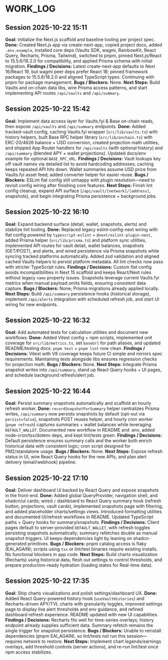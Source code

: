 # WORK_LOG

## Session 2025-10-22 15:11
**Goal:** Initialize the Next.js scaffold and baseline tooling per project spec.
**Done:** Created Next.js app via create-next-app, copied project docs, added `.env.example`, installed core deps (Vaults SDK, wagmi, RainbowKit, React Query, Recharts, Prisma, Tailwind), switched to pnpm, pinned Next.js/React to 15.5.6/18.2.0 for compatibility, and applied Prisma schema with initial migration.
**Findings / Decisions:** Latest create-next-app defaults to Next 16/React 19, but wagmi peer deps prefer React 18; pinned framework packages to 15.5.6/18.2.0 and aligned TypeScript types. Continuing with pnpm for package management.
**Bugs / Blockers:** None.
**Next Steps:** Build Vaults and on-chain data libs, wire Prisma access patterns, and start implementing API routes `/api/vaults` and `/api/summary`.

## Session 2025-10-22 15:42
**Goal:** Implement data access layer for Vaults.fyi & Base on-chain reads, then expose `/api/vaults` and `/api/summary` endpoints.
**Done:** Added tracked-vault config, caching Vaults.fyi wrapper (`src/lib/vaults.ts`) with history helpers, built Base RPC helper library (`src/lib/onchain.ts`) with ERC-20/4626 balance + USD conversion, created projection math utilities, and shipped App Router handlers for `/api/vaults` (with optional history) and `/api/summary` (blended APY + wallet projections). Updated docs/env example for optional `BASE_RPC_URL`.
**Findings / Decisions:** Vault lookups key off vault names via detailed list to avoid hardcoding addresses; caching keeps repeated API hits down. Wallet summaries assume USD price from Vaults.fyi asset feed; added converter helper for easier reuse.
**Bugs / Blockers:** ESLint flat config still unhappy with plugin resolution—need to revisit config wiring after finishing core features.
**Next Steps:** Finish lint config cleanup, expand API surface (`/api/vault/[network]/[address]`, snapshots), and begin integrating Prisma persistence + background jobs.

## Session 2025-10-22 16:10
**Goal:** Expand backend surface (detail, wallet, snapshots, alerts) and stabilize lint tooling.
**Done:** Replaced legacy eslint-config-next wiring with flat config powered by `typescript-eslint` + `@next/eslint-plugin-next`, added Prisma helper (`src/lib/prisma.ts`) and platform sync utilities, implemented API routes for vault detail, wallet balances, snapshots (GET/POST), and alerts, and wired persistence via Prisma snapshots while syncing tracked platforms automatically. Added zod validation and aligned cached Vaults helpers to persist platform metadata. All lint checks now pass with stricter TypeScript rules.
**Findings / Decisions:** Custom flat config avoids incompatibilities in Next 15 scaffold and keeps React/Next rules without legacy `name` property issues. Snapshots leverage current Vaults.fyi metrics when manual payload omits fields, ensuring consistent data capture.
**Bugs / Blockers:** None; Prisma migrations already applied locally.
**Next Steps:** Build `/api/summary` persistence hooks (historical storage), implement `/api/alerts` integration with scheduled refresh job, and start UI wiring for new endpoints.

## Session 2025-10-22 16:32
**Goal:** Add automated tests for calculation utilities and document new workflows.
**Done:** Added Vitest config + npm scripts, implemented unit coverage for `src/lib/metrics.ts`, set `baseUrl` for path aliases, and updated README/testing docs. `pnpm test` + `pnpm lint` now clean.
**Findings / Decisions:** Vitest with V8 coverage keeps future CI simple and mirrors spec requirements. Maintaining tests alongside libs ensures regression checks for projection math.
**Bugs / Blockers:** None.
**Next Steps:** Integrate Prisma snapshot writes into `/api/summary`, stand up React Query hooks + UI pages, and schedule background refresh/alert job.

## Session 2025-10-22 16:44
**Goal:** Persist summary snapshots automatically and scaffold an hourly refresh worker.
**Done:** `recordSnapshotForSummary` helper centralizes Prisma writes, `/api/summary` now persists snapshots by default (opt-out via `persist=false`), snapshots POST reuses helper, and hourly cron worker (`pnpm refresh`) captures summaries + wallet balances while leveraging `DEFAULT_WALLET`. Documented new workflow in README and .env, added node-cron/tsx/dotenv deps, and kept lint/tests green.
**Findings / Decisions:** Default persistence ensures summary calls and the worker both enrich historical data with consistent logic; cron script designed for PM2/standalone usage.
**Bugs / Blockers:** None.
**Next Steps:** Expose refresh status in UI, wire React Query hooks for the new APIs, and plan alert delivery (email/webhook) pipeline.

## Session 2025-10-22 17:10
**Goal:** Deliver dashboard UI backed by React Query and expose snapshots in the front-end.
**Done:** Added global QueryProvider, navigation shell, and shadcn/ui cards; wired `/` dashboard to React Query summary hook (refresh button, projections, vault cards), implemented snapshots page with filtering, and added placeholder charts/settings views. Introduced formatting utilities and documented UI/refresh workflows in README. Updated TypeScript paths + Query hooks for summary/snapshots.
**Findings / Decisions:** Client pages default to server-provided `DEFAULT_WALLET`, with refresh toggles persisting snapshots automatically; summary refetches double as manual snapshot triggers. UI keeps dependencies light by leaning on shadcn-generated primitives.
**Bugs / Blockers:** pnpm catalog access is flaky (EAI_AGAIN); scripts using `tsx` or lint/test binaries require existing installs. No functional blockers in app code.
**Next Steps:** Build charts visualization (Recharts) using historical data, flesh out settings to control thresholds, and prepare production-ready hydration (loading states for Real-time data).

## Session 2025-10-22 17:35
**Goal:** Ship charts visualizations and polish settings/dashboard UX.
**Done:** Added React Query-powered history hook (`useVaultHistories`) and Recharts-driven APY/TVL charts with granularity toggles, improved settings page to display live alert thresholds and env guidance, and refined dashboard refresh experience. README updated with new UI capabilities.
**Findings / Decisions:** Recharts fits well for time-series overlays; history endpoint already supplies sufficient data. Summary refetch remains the single trigger for snapshot persistence.
**Bugs / Blockers:** Unable to reinstall dependencies (pnpm EAI_AGAIN), so lint/tests not run this session—requires network to restore.
**Next Steps:** Implement chart legends/earnings overlays, add threshold controls (server actions), and re-run lint/test once npm access stabilizes.
